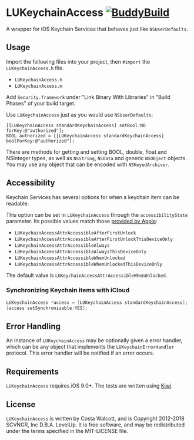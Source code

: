 LUKeychainAccess [![BuddyBuild](https://dashboard.buddybuild.com/api/statusImage?appID=585b202c797040010057656e&branch=master&build=latest)](https://dashboard.buddybuild.com/apps/585b202c797040010057656e/build/latest?branch=master)
================

A wrapper for iOS Keychain Services that behaves just like `NSUserDefaults`.

## Usage

Import the following files into your project, then `#import` the `LUKeychainAccess.h` file.

- `LUKeychainAccess.h`
- `LUKeychainAccess.m`

Add `Security.framework` under "Link Binary With Libraries" in "Build Phases" of your build target.

Use `LUKeychainAccess` just as you would use `NSUserDefaults`:

    [[LUKeychainAccess standardKeychainAccess] setBool:NO forKey:@"authorized"];
    BOOL authorized = [[LUKeychainAccess standardKeychainAccess] boolForKey:@"authorized"];

There are methods for getting and setting BOOL, double, float and NSInteger types, as well as `NSString`, `NSData` and generic `NSObject` objects. You may use any object that can be encoded with `NSKeyedArchiver`.

## Accessibility

Keychain Services has several options for when a keychain item can be readable.

This option can be set in `LUKeychainAccess` through the `accessibilityState` parameter. Its possible values match those [provided by Apple](https://developer.apple.com/library/ios/DOCUMENTATION/Security/Reference/keychainservices/Reference/reference.html#//apple_ref/doc/constant_group/Keychain_Item_Accessibility_Constants):

- `LUKeychainAccessAttrAccessibleAfterFirstUnlock`
- `LUKeychainAccessAttrAccessibleAfterFirstUnlockThisDeviceOnly`
- `LUKeychainAccessAttrAccessibleAlways`
- `LUKeychainAccessAttrAccessibleAlwaysThisDeviceOnly`
- `LUKeychainAccessAttrAccessibleWhenUnlocked`
- `LUKeychainAccessAttrAccessibleWhenUnlockedThisDeviceOnly`

The default value is `LUKeychainAccessAttrAccessibleWhenUnlocked`.

### Synchronizing Keychain items with iCloud

```objectivec
LUKeychainAccess *access = [LUKeychainAccess standardKeychainAccess];
[access setSynchronizable:YES];
```

## Error Handling

An instance of `LUKeychainAccess` may be optionally given a error handler, which can be any object that implements the `LUKeychainErrorHandler` protocol. This error handler will be notified if an error occurs.

## Requirements

`LUKeychainAccess` requires iOS 9.0+. The tests are written using [Kiwi](https://github.com/allending/Kiwi).

## License

`LUKeychainAccess` is written by Costa Walcott, and is Copyright 2012-2018 SCVNGR, Inc D.B.A. LevelUp. It is free software, and may be redistributed under the terms specified in the MIT-LICENSE file.
